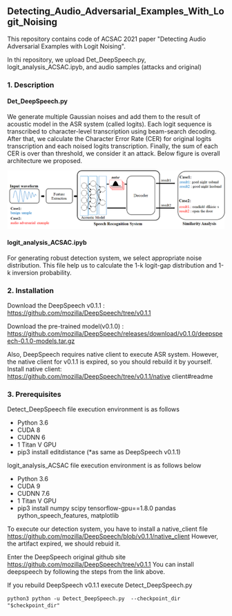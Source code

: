 ## Detecting_Audio_Adversarial_Examples_With_Logit_Noising

This repository contains code of ACSAC 2021 paper "Detecting Audio Adversarial Examples with Logit Noising".

In thi repository, we upload Det_DeepSpeech.py, logit_analysis_ACSAC.ipyb, and audio samples (attacks and original)


###  1. Description

#### Det_DeepSpeech.py

We generate multiple Gaussian noises and add them to the result of acoustic model in the ASR system (called logits). 
Each logit sequence is transcribed to character-level transcription using beam-search decoding. After that, we calculate the Character Error Rate (CER) for original logits transcription and each noised logits transcription. Finally, the sum of each CER is over than threshold, we consider it an attack. Below figure is overall architecture we proposed.

![ex_screenshot](./figs/logit_noising_architecture.png)

#### logit_analysis_ACSAC.ipyb

For generating robust detection system, we select appropriate noise distribution. 
This file help us to calculate the 1-k logit-gap distribution and 1-k inversion probability.

### 2. Installation

Download the DeepSpeech v0.1.1 :
https://github.com/mozilla/DeepSpeech/tree/v0.1.1

Download the pre-trained model(v0.1.0) :
https://github.com/mozilla/DeepSpeech/releases/download/v0.1.0/deepspeech-0.1.0-models.tar.gz

Also, DeepSpeech requires native client to execute ASR system. However, the
native client for v0.1.1 is expired, so you should rebuild it by yourself.
Install native client:
https://github.com/mozilla/DeepSpeech/tree/v0.1.1/native client#readme

### 3. Prerequisites

Detect_DeepSpeech file execution environment is as follows
* Python 3.6
* CUDA 8
* CUDNN 6
* 1 Titan V GPU
* pip3 install editdistance (*as same as DeepSpeech v0.1.1)

logit_analysis_ACSAC file execution environment is as follows below
* Python 3.6
* CUDA 9
* CUDNN 7.6
* 1 Titan V GPU
* pip3 install numpy scipy tensorflow-gpu==1.8.0 pandas python_speech_features, matplotlib


To execute our detection system, you have to install a native_client file https://github.com/mozilla/DeepSpeech/blob/v0.1.1/native_client
However, the artifact expired, we should rebuid it. 

Enter the DeepSpeech original github site https://github.com/mozilla/DeepSpeech/tree/v0.1.1
You can install deepspeech by following the steps from the link above.

If you rebuild DeepSpeech v0.1.1 execute Detect_DeepSpeech.py
```
python3 python -u Detect_DeepSpeech.py  --checkpoint_dir "$checkpoint_dir" 
```
